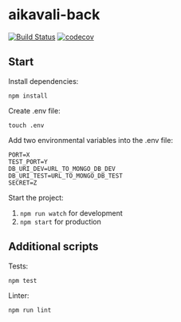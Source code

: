 # aikavali-back
[![Build Status](https://travis-ci.org/ohtu-aikavali2/aikavali2-back.svg?branch=master)](https://travis-ci.org/ohtu-aikavali2/aikavali2-back)
[![codecov](https://codecov.io/gh/ohtu-aikavali2/aikavali2-back/branch/master/graph/badge.svg)](https://codecov.io/gh/ohtu-aikavali2/aikavali2-back)

## Start  
Install dependencies:

```npm install```

Create .env file:

```touch .env```

Add two environmental variables into the .env file:

```
PORT=X
TEST_PORT=Y
DB_URI_DEV=URL_TO_MONGO_DB_DEV
DB_URI_TEST=URL_TO_MONGO_DB_TEST
SECRET=Z
```

Start the project:

1. ```npm run watch``` for development
2. ```npm start``` for production

## Additional scripts
Tests:

```npm test```

Linter:

```npm run lint```

